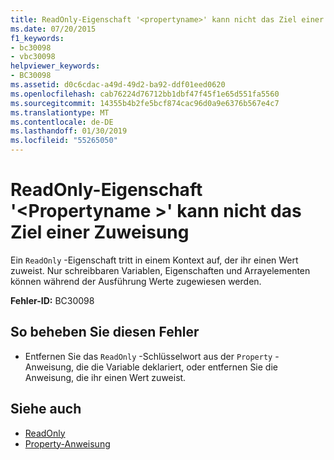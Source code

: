 ```yaml
---
title: ReadOnly-Eigenschaft '<propertyname>' kann nicht das Ziel einer Zuweisung
ms.date: 07/20/2015
f1_keywords:
- bc30098
- vbc30098
helpviewer_keywords:
- BC30098
ms.assetid: d0c6cdac-a49d-49d2-ba92-ddf01eed0620
ms.openlocfilehash: cab76224d76712bb1dbf47f45f1e65d551fa5560
ms.sourcegitcommit: 14355b4b2fe5bcf874cac96d0a9e6376b567e4c7
ms.translationtype: MT
ms.contentlocale: de-DE
ms.lasthandoff: 01/30/2019
ms.locfileid: "55265050"
---
```

# <a name="readonly-property-propertyname-cannot-be-the-target-of-an-assignment"></a>ReadOnly-Eigenschaft '\<Propertyname >' kann nicht das Ziel einer Zuweisung
Ein `ReadOnly` -Eigenschaft tritt in einem Kontext auf, der ihr einen Wert zuweist. Nur schreibbaren Variablen, Eigenschaften und Arrayelementen können während der Ausführung Werte zugewiesen werden.  
  
 **Fehler-ID:** BC30098  
  
## <a name="to-correct-this-error"></a>So beheben Sie diesen Fehler  
  
-   Entfernen Sie das `ReadOnly` -Schlüsselwort aus der `Property` -Anweisung, die die Variable deklariert, oder entfernen Sie die Anweisung, die ihr einen Wert zuweist.  
  
## <a name="see-also"></a>Siehe auch
- [ReadOnly](../../visual-basic/language-reference/modifiers/readonly.md)
- [Property-Anweisung](../../visual-basic/language-reference/statements/property-statement.md)
